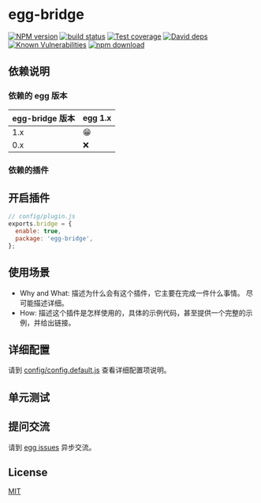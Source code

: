 # egg-bridge

[![NPM version][npm-image]][npm-url]
[![build status][travis-image]][travis-url]
[![Test coverage][codecov-image]][codecov-url]
[![David deps][david-image]][david-url]
[![Known Vulnerabilities][snyk-image]][snyk-url]
[![npm download][download-image]][download-url]

[npm-image]: https://img.shields.io/npm/v/egg-bridge.svg?style=flat-square
[npm-url]: https://npmjs.org/package/egg-bridge
[travis-image]: https://img.shields.io/travis/eggjs/egg-bridge.svg?style=flat-square
[travis-url]: https://travis-ci.org/eggjs/egg-bridge
[codecov-image]: https://img.shields.io/codecov/c/github/eggjs/egg-bridge.svg?style=flat-square
[codecov-url]: https://codecov.io/github/eggjs/egg-bridge?branch=master
[david-image]: https://img.shields.io/david/eggjs/egg-bridge.svg?style=flat-square
[david-url]: https://david-dm.org/eggjs/egg-bridge
[snyk-image]: https://snyk.io/test/npm/egg-bridge/badge.svg?style=flat-square
[snyk-url]: https://snyk.io/test/npm/egg-bridge
[download-image]: https://img.shields.io/npm/dm/egg-bridge.svg?style=flat-square
[download-url]: https://npmjs.org/package/egg-bridge

<!--
Description here.
-->

## 依赖说明

### 依赖的 egg 版本

egg-bridge 版本 | egg 1.x
--- | ---
1.x | 😁
0.x | ❌

### 依赖的插件
<!--

如果有依赖其它插件，请在这里特别说明。如

- security
- multipart

-->

## 开启插件

```js
// config/plugin.js
exports.bridge = {
  enable: true,
  package: 'egg-bridge',
};
```

## 使用场景

- Why and What: 描述为什么会有这个插件，它主要在完成一件什么事情。
尽可能描述详细。
- How: 描述这个插件是怎样使用的，具体的示例代码，甚至提供一个完整的示例，并给出链接。

## 详细配置

请到 [config/config.default.js](config/config.default.js) 查看详细配置项说明。

## 单元测试

<!-- 描述如何在单元测试中使用此插件，例如 schedule 如何触发。无则省略。-->

## 提问交流

请到 [egg issues](https://github.com/eggjs/egg/issues) 异步交流。

## License

[MIT](LICENSE)
